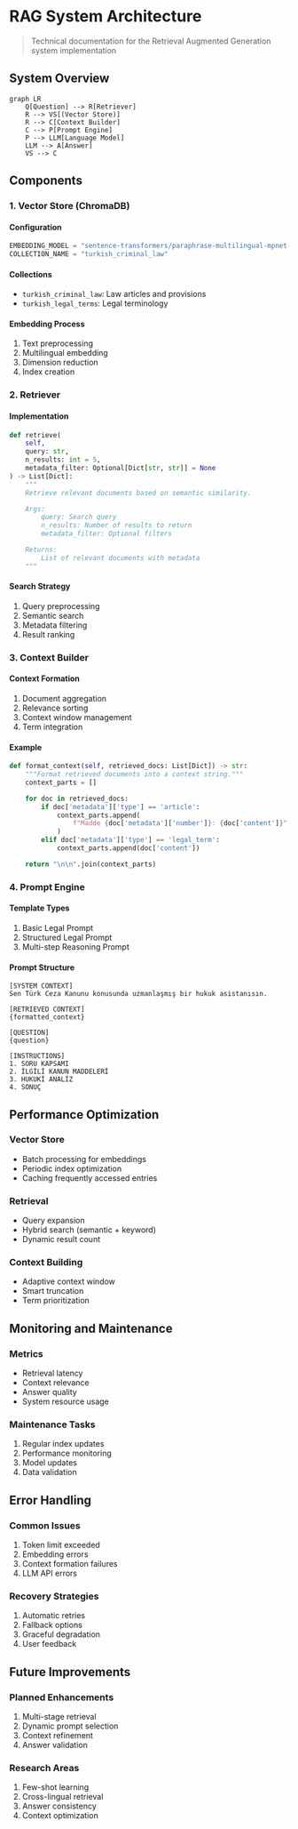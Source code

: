 # RAG System Architecture

> Technical documentation for the Retrieval Augmented Generation system implementation

## System Overview

```mermaid
graph LR
    Q[Question] --> R[Retriever]
    R --> VS[(Vector Store)]
    R --> C[Context Builder]
    C --> P[Prompt Engine]
    P --> LLM[Language Model]
    LLM --> A[Answer]
    VS --> C
```

## Components

### 1. Vector Store (ChromaDB)

#### Configuration

```python
EMBEDDING_MODEL = "sentence-transformers/paraphrase-multilingual-mpnet-base-v2"
COLLECTION_NAME = "turkish_criminal_law"
```

#### Collections

- `turkish_criminal_law`: Law articles and provisions
- `turkish_legal_terms`: Legal terminology

#### Embedding Process

1. Text preprocessing
2. Multilingual embedding
3. Dimension reduction
4. Index creation

### 2. Retriever

#### Implementation

```python
def retrieve(
    self,
    query: str,
    n_results: int = 5,
    metadata_filter: Optional[Dict[str, str]] = None
) -> List[Dict]:
    """
    Retrieve relevant documents based on semantic similarity.

    Args:
        query: Search query
        n_results: Number of results to return
        metadata_filter: Optional filters

    Returns:
        List of relevant documents with metadata
    """
```

#### Search Strategy

1. Query preprocessing
2. Semantic search
3. Metadata filtering
4. Result ranking

### 3. Context Builder

#### Context Formation

1. Document aggregation
2. Relevance sorting
3. Context window management
4. Term integration

#### Example

```python
def format_context(self, retrieved_docs: List[Dict]) -> str:
    """Format retrieved documents into a context string."""
    context_parts = []

    for doc in retrieved_docs:
        if doc['metadata']['type'] == 'article':
            context_parts.append(
                f"Madde {doc['metadata']['number']}: {doc['content']}"
            )
        elif doc['metadata']['type'] == 'legal_term':
            context_parts.append(doc['content'])

    return "\n\n".join(context_parts)
```

### 4. Prompt Engine

#### Template Types

1. Basic Legal Prompt
2. Structured Legal Prompt
3. Multi-step Reasoning Prompt

#### Prompt Structure

```
[SYSTEM CONTEXT]
Sen Türk Ceza Kanunu konusunda uzmanlaşmış bir hukuk asistanısın.

[RETRIEVED CONTEXT]
{formatted_context}

[QUESTION]
{question}

[INSTRUCTIONS]
1. SORU KAPSAMI
2. İLGİLİ KANUN MADDELERİ
3. HUKUKİ ANALİZ
4. SONUÇ
```

## Performance Optimization

### Vector Store

- Batch processing for embeddings
- Periodic index optimization
- Caching frequently accessed entries

### Retrieval

- Query expansion
- Hybrid search (semantic + keyword)
- Dynamic result count

### Context Building

- Adaptive context window
- Smart truncation
- Term prioritization

## Monitoring and Maintenance

### Metrics

- Retrieval latency
- Context relevance
- Answer quality
- System resource usage

### Maintenance Tasks

1. Regular index updates
2. Performance monitoring
3. Model updates
4. Data validation

## Error Handling

### Common Issues

1. Token limit exceeded
2. Embedding errors
3. Context formation failures
4. LLM API errors

### Recovery Strategies

1. Automatic retries
2. Fallback options
3. Graceful degradation
4. User feedback

## Future Improvements

### Planned Enhancements

1. Multi-stage retrieval
2. Dynamic prompt selection
3. Context refinement
4. Answer validation

### Research Areas

1. Few-shot learning
2. Cross-lingual retrieval
3. Answer consistency
4. Context optimization
